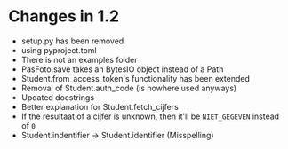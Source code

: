 # Changes in 1.2
- setup.py has been removed
- using pyproject.toml
- There is not an examples folder
- PasFoto.save takes an BytesIO object instead of a Path
- Student.from_access_token's functionality has been extended
- Removal of Student.auth_code (is nowhere used anyways)
- Updated docstrings
- Better explanation for Student.fetch_cijfers 
- If the resultaat of a cijfer is unknown, then it'll be ``NIET_GEGEVEN`` instead of ``0``
- Student.indentifier -> Student.identifier (Misspelling)
